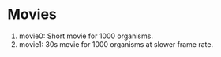 # Movies

1. movie0: Short movie for 1000 organisms.
2. movie1: 30s movie for 1000 organisms at slower frame rate.